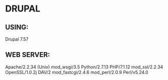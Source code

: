 # DRUPAL
## USING:
Drupal	7.57
## WEB SERVER:	
Apache/2.2.34 (Unix) mod_wsgi/3.5 Python/2.7.13 PHP/7.1.12 mod_ssl/2.2.34 OpenSSL/1.0.2j DAV/2 mod_fastcgi/2.4.6 mod_perl/2.0.9 Perl/v5.24.0
